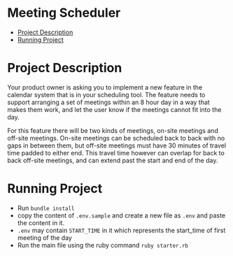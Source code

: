 # Meeting Scheduler

- [Project Description](#project-description)
- [Running Project](#running-project)


# Project Description

Your product owner is asking you to implement a new feature in the calendar system
that is in your scheduling tool. The feature needs to support arranging a set of
meetings within an 8 hour day in a way that makes them work, and let the user know
if the meetings cannot fit into the day.

For this feature there will be two kinds of meetings, on-site meetings and off-site
meetings. On-site meetings can be scheduled back to back with no gaps in between
them, but off-site meetings must have 30 minutes of travel time padded to either
end. This travel time however can overlap for back to back off-site meetings, and can
extend past the start and end of the day.

# Running Project
- Run `bundle install`
- copy the content of `.env.sample` and create a new file as `.env` and paste the content in it.  
- `.env` may contain `START_TIME` in it which represents the start_time of first meeting of the day
- Run the main file using the ruby command `ruby starter.rb`
